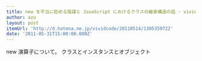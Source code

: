 ```yaml
---
title: new を不当に貶める陰謀と JavaScript におけるクラスの継承構造の話 - vivid memo
author: azu
layout: post
itemUrl: 'http://d.hatena.ne.jp/vividcode/20110514/1305359722'
date: '2011-05-31T15:00:00.000Z'
---
```

new 演算子について。 クラスとインスタンスとオブジェクト
